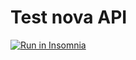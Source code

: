 # Test nova API






<a href="https://insomnia.rest/run/?label=Test%20Itflex.API-1&uri=https%3A%2F%2Fraw.githubusercontent.com%2FRAFARZ76%2FInsomnia%2Fmaster%2FInsomniaRquisicoestestes1.json" target="_blank"><img src="https://insomnia.rest/images/run.svg" alt="Run in Insomnia"></a>



